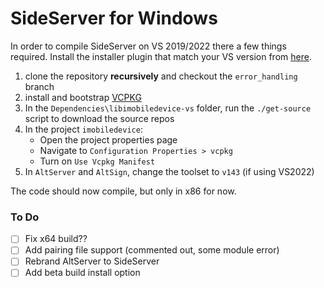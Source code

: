 # SideServer for Windows

In order to compile SideServer on VS 2019/2022 there a few things required.
Install the installer plugin that match your VS version from [here](https://marketplace.visualstudio.com/items?itemName=VisualStudioClient.MicrosoftVisualStudio2017InstallerProjects).

1. clone the repository **recursively** and checkout the `error_handling` branch
2. install and bootstrap [VCPKG](https://github.com/microsoft/vcpkg)
3. In the `Dependencies\libimobiledevice-vs` folder, run the `./get-source` script to download the source repos
4. In the project `imobiledevice`:
    - Open the project properties page
    - Navigate to `Configuration Properties > vcpkg`
    - Turn on `Use Vcpkg Manifest`
5. In `AltServer` and `AltSign`, change the toolset to `v143` (if using VS2022)

The code should now compile, but only in x86 for now.

### To Do

- [ ] Fix x64 build??
- [ ] Add pairing file support (commented out, some module error)
- [ ] Rebrand AltServer to SideServer
- [ ] Add beta build install option
